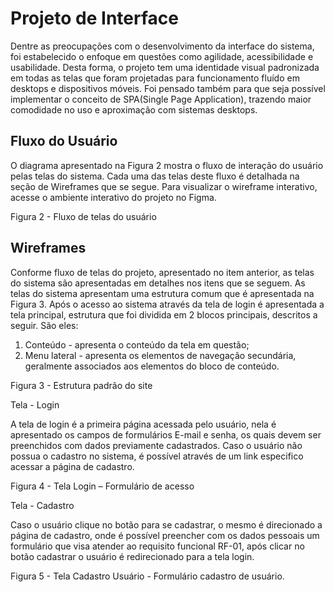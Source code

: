 # Projeto de Interface 

Dentre as preocupações com o desenvolvimento da interface do sistema, foi estabelecido o enfoque em questões como agilidade, acessibilidade e usabilidade. Desta forma, o projeto tem uma identidade visual padronizada em todas as telas que foram projetadas para funcionamento fluído em desktops e dispositivos móveis. Foi pensado também para que seja possível implementar o conceito de SPA(Single Page Application), trazendo maior comodidade no uso e aproximação com sistemas desktops.  

## Fluxo do Usuário 

O diagrama apresentado na Figura 2 mostra o fluxo de interação do usuário pelas telas do sistema. Cada uma das telas deste fluxo é detalhada na seção de Wireframes que se segue. Para visualizar o wireframe interativo, acesse o ambiente interativo do projeto no Figma. 

 

 

Figura 2 - Fluxo de telas do usuário 

 

## Wireframes 

Conforme fluxo de telas do projeto, apresentado no item anterior, as telas do sistema são apresentadas em detalhes nos itens que se seguem. As telas do sistema apresentam uma estrutura comum que é apresentada na Figura 3. Após o acesso ao sistema através da tela de login é apresentada a tela principal, estrutura que foi dividida em 2 blocos principais, descritos a seguir. São eles: 
<ol>
<li>Conteúdo - apresenta o conteúdo da tela em questão; </li>
<li>Menu lateral - apresenta os elementos de navegação secundária, geralmente associados aos elementos do bloco de conteúdo. </li>
 </ol>

 

Figura 3 - Estrutura padrão do site 

Tela - Login 

A tela de login é a primeira página acessada pelo usuário, nela é apresentado os campos de formulários E-mail e senha, os quais devem ser preenchidos com dados previamente cadastrados. Caso o usuário não possua o cadastro no sistema, é possível através de um link especifico acessar a página de cadastro. 

  

Figura 4 - Tela Login – Formulário de acesso 

Tela - Cadastro 

Caso o usuário clique no botão para se cadastrar, o mesmo é direcionado a página de cadastro, onde é possível preencher com os dados pessoais um formulário que visa atender ao requisito funcional RF-01, após clicar no botão cadastrar o usuário é redirecionado para a tela login. 

 

 

Figura 5 - Tela Cadastro Usuário - Formulário cadastro de usuário. 